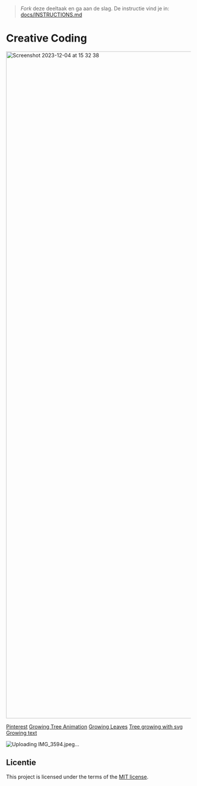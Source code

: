 > _Fork_ deze deeltaak en ga aan de slag. 
De instructie vind je in: [docs/INSTRUCTIONS.md](docs/INSTRUCTIONS.md)

# Creative Coding

<img width="1822" alt="Screenshot 2023-12-04 at 15 32 38" src="https://github.com/luukbrauckmann/creative-coding/assets/47314813/288ccc5b-3add-4ee4-93a4-7aa10a3821cb">

[Pinterest](https://nl.pinterest.com/search/pins/?q=folk%20botanical&rs=typed)
[Growing Tree Animation](https://codepen.io/aranja/pen/jbjxNZ?css-preprocessor=none)
[Growing Leaves](https://gsap.com/community/forums/topic/19688-animation-grow-tree-branch-with-leaves/)
[Tree growing with svg](https://codepen.io/Myau/pen/wbmmeK)
[Growing text](https://codepen.io/mandymichael/details/YYaWop)

![Uploading IMG_3594.jpeg…]()


## Licentie

This project is licensed under the terms of the [MIT license](./LICENSE).
